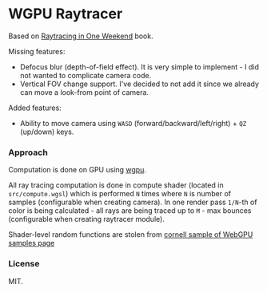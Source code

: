 # WGPU Raytracer

Based on [Raytracing in One Weekend](https://raytracing.github.io/books/RayTracingInOneWeekend.html) book.

Missing features:

- Defocus blur (depth-of-field effect). It is very simple to implement - I did not wanted to complicate camera code.
- Vertical FOV change support. I've decided to not add it since we already can move a look-from point of camera.

Added features:

- Ability to move camera using `WASD` (forward/backward/left/right) + `QZ` (up/down) keys.

### Approach

Computation is done on GPU using [wgpu](https://github.com/gfx-rs/wgpu).

All ray tracing computation is done in compute shader (located in `src/compute.wgsl`) which is performed `N` times where `N` is number of samples (configurable when creating camera). In one render pass `1/N`-th of color is being calculated - all rays are being traced up to `M` - max bounces (configurable when creating raytracer module).

Shader-level random functions are stolen from [cornell sample of WebGPU samples page](https://webgpu.github.io/webgpu-samples/samples/cornell)

### License

MIT.
